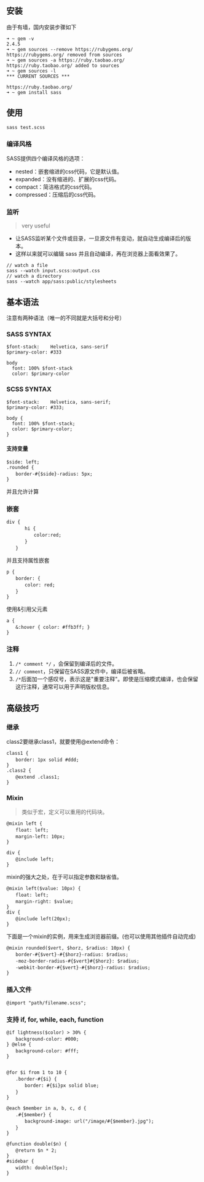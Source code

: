 ## 安装
由于有墙，国内安装步骤如下

```
➜ ~ gem -v
2.4.5
➜ ~ gem sources --remove https://rubygems.org/
https://rubygems.org/ removed from sources
➜ ~ gem sources -a https://ruby.taobao.org/
https://ruby.taobao.org/ added to sources
➜ ~ gem sources -l
*** CURRENT SOURCES ***

https://ruby.taobao.org/
➜ ~ gem install sass
```

## 使用
`sass test.scss`

### 编译风格
SASS提供四个编译风格的选项：
* nested：嵌套缩进的css代码，它是默认值。
* expanded：没有缩进的、扩展的css代码。
* compact：简洁格式的css代码。
* compressed：压缩后的css代码。

### 监听
> very useful

- 让SASS监听某个文件或目录，一旦源文件有变动，就自动生成编译后的版本。
- 这样以来就可以编辑 sass 并且自动编译，再在浏览器上面看效果了。

```
// watch a file
sass --watch input.scss:output.css
// watch a directory
sass --watch app/sass:public/stylesheets
```

## 基本语法
注意有两种语法（唯一的不同就是大括号和分号）
### SASS SYNTAX
```
$font-stack:    Helvetica, sans-serif
$primary-color: #333

body
  font: 100% $font-stack
  color: $primary-color
```
### SCSS SYNTAX
```
$font-stack:    Helvetica, sans-serif;
$primary-color: #333;

body {
  font: 100% $font-stack;
  color: $primary-color;
}
```
#### 支持变量
```
$side: left;
.rounded {
　　border-#{$side}-radius: 5px;
}
```

并且允许计算

### 嵌套
```
div {
　　　　hi {
　　　　　　color:red;
　　　　}
　　}
```

并且支持属性嵌套

```
p {
　　border: {
　　　　color: red;
　　}
}
```

使用&引用父元素

```
a {
　　&:hover { color: #ffb3ff; }
}

```

###  注释
1. `/* comment */` ，会保留到编译后的文件。
2. `// comment`，只保留在SASS源文件中，编译后被省略。
3. `/*`后面加一个感叹号，表示这是"重要注释"。即使是压缩模式编译，也会保留这行注释，通常可以用于声明版权信息。

## 高级技巧
### 继承
class2要继承class1，就要使用@extend命令：

```
class1 {
　　border: 1px solid #ddd;
}
.class2 {
　　@extend .class1;
}
```

### Mixin
> 类似于宏，定义可以重用的代码块。

```
@mixin left {
　　float: left;
　　margin-left: 10px;
}

div {
　　@include left;
}
```

mixin的强大之处，在于可以指定参数和缺省值。

```
@mixin left($value: 10px) {
　　float: left;
　　margin-right: $value;
}
div {
　　@include left(20px);
}
```

下面是一个mixin的实例，用来生成浏览器前缀。(也可以使用其他插件自动完成)

```
@mixin rounded($vert, $horz, $radius: 10px) {
　　border-#{$vert}-#{$horz}-radius: $radius;
　　-moz-border-radius-#{$vert}#{$horz}: $radius;
　　-webkit-border-#{$vert}-#{$horz}-radius: $radius;
}
```

### 插入文件
`@import "path/filename.scss";`

### 支持 if, for, while, each, function
```
@if lightness($color) > 30% {
　　background-color: #000;
} @else {
　　background-color: #fff;
}


@for $i from 1 to 10 {
　　.border-#{$i} {
　　　　border: #{$i}px solid blue;
　　}　
}

@each $member in a, b, c, d {
　　.#{$member} {
　　　　background-image: url("/image/#{$member}.jpg");
　　}
}

@function double($n) {
　　@return $n * 2;
}
#sidebar {
　　width: double(5px);
}

```
